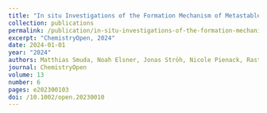```yaml
---
title: "In situ Investigations of the Formation Mechanism of Metastable &gamma;-BiPd Nanoparticles in Polyol Reductions"
collection: publications
permalink: /publication/in-situ-investigations-of-the-formation-mechanism-of-metasta/
excerpt: "ChemistryOpen, 2024"
date: 2024-01-01
year: "2024"
authors: Matthias Smuda, Noah Elsner, Jonas Ströh, Nicole Pienack, Rastko Radulovic, Azat Khadiev, Huayna Terraschke, Michael Ruck, Thomas Doert
journal: ChemistryOpen
volume: 13
number: 6
pages: e202300103
doi: /10.1002/open.20230010
---
```


